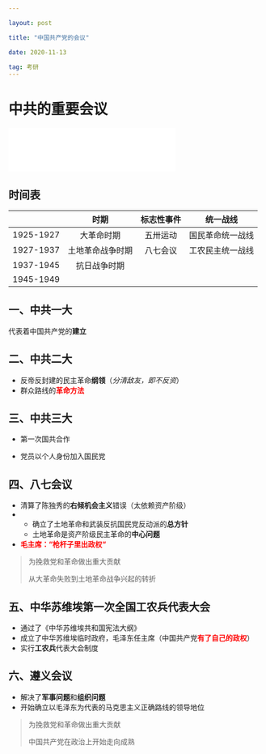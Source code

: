 ```yaml
---

layout: post

title: "中国共产党的会议"

date: 2020-11-13

tag: 考研
---
```


# 中共的重要会议

<iframe frameborder="no" border="0" marginwidth="0" marginheight="0" width=330 height=86 src="//music.163.com/outchain/player?type=2&id=4872476&auto=0&height=66"></iframe>



## 时间表

|           |       时期       | 标志性事件 |     统一战线     |
| :-------: | :--------------: | :--------: | :--------------: |
| 1925-1927 |    大革命时期    |  五卅运动  | 国民革命统一战线 |
| 1927-1937 | 土地革命战争时期 |  八七会议  | 工农民主统一战线 |
| 1937-1945 |   抗日战争时期   |            |                  |
| 1945-1949 |                  |            |                  |



## 一、中共一大

代表着中国共产党的**建立**



## 二、中共二大

- 反帝反封建的民主革命**纲领**（*分清敌友，即不反资*）
- 群众路线的<font color=red>**革命方法**</font>



## 三、中共三大

- 第一次国共合作

- 党员以个人身份加入国民党



## 四、八七会议

- 清算了陈独秀的**右倾机会主义**错误（太依赖资产阶级）
- 
  - 确立了土地革命和武装反抗国民党反动派的**总方针**
  - 土地革命是资产阶级民主革命的**中心问题**
- <font color=red>**毛主席：“枪杆子里出政权“**</font>



> 为挽救党和革命做出重大贡献
>
> 从大革命失败到土地革命战争兴起的转折



## 五、中华苏维埃第一次全国工农兵代表大会

- 通过了《中华苏维埃共和国宪法大纲》
- 成立了中华苏维埃临时政府，毛泽东任主席（中国共产党<font color=red>**有了自己的政权**</font>）
- 实行**工农兵**代表大会制度



## 六、遵义会议

- 解决了**军事问题**和**组织问题**
- 开始确立以毛泽东为代表的马克思主义正确路线的领导地位



> 为挽救党和革命做出重大贡献
>
> 中国共产党在政治上开始走向成熟